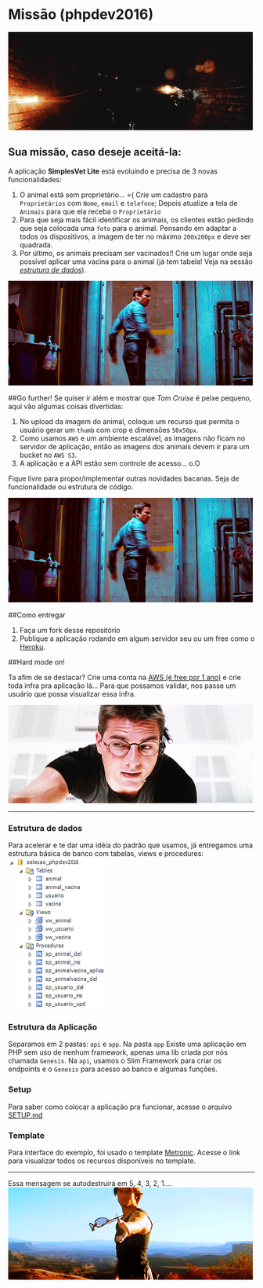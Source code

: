 # Missão (phpdev2016)
![missaoimpossivel3.gif](img/missaoimpossivel3.gif)

## Sua missão, caso deseje aceitá-la:
A aplicação **SimplesVet Lite** está evoluindo e precisa de 3 novas funcionalidades: 

1. O animal está sem proprietário... =(  Crie um cadastro para `Proprietários`  com `Nome`, `email` e `telefone`; Depois atualize a tela de `Animais` para que ela receba o `Proprietário`
2.  Para que seja mais fácil identificar os animais, os clientes estão pedindo que seja colocada uma `foto` para o animal. Pensando em  adaptar a todos os dispositivos, a imagem de ter no máximo `200x200px` e deve ser quadrada.
3. Por último, os animais precisam ser vacinados!! Crie um lugar onde seja possível aplicar uma vacina para o animal (já tem tabela! Veja na sessão [*estrutura de dados*](#estrutura)).

![missaoimpossivel4.gif](img/missaoimpossivel4.gif)

##Go further! 
Se quiser ir além e mostrar que *Tom Cruise* é peixe pequeno, aqui vão algumas coisas divertidas:
 
1. No upload da imagem do animal, coloque um recurso que permita o usuário gerar um `thumb` com crop e dimensões `50x50px`. 
2. Como usamos `AWS` e um ambiente escalável, as imagens não ficam no servidor de aplicação, então as imagens dos animais devem ir para um bucket no `AWS S3`.
3. A aplicação e a API estão sem controle de acesso... o.O

Fique livre para propor/implementar outras novidades bacanas. Seja de funcionalidade ou estrutura de código.

![missaoimpossivel4.gif](img/missaoimpossivel4.gif)

##Como entregar

1. Faça um fork desse repositório
2. Publique a aplicação rodando em algum servidor seu ou um free como o [Heroku](https://www.heroku.com/).

##Hard mode on!

Ta afim de se destacar? Crie uma conta na [AWS (é free por 1 ano)](https://aws.amazon.com/pt/free/) e crie toda infra pra aplicação lá... Para que possamos validar, nos passe um usuário que possa visualizar essa infra. 

![missaoimpossivel5.gif](img/missaoimpossivel5.gif)


----
### <a name="estrutura"></a>Estrutura de dados
Para acelerar e te dar uma idéia do padrão que usamos, já entregamos uma estrutura básica de banco com tabelas, views e procedures:
![schema.png](db/schema.png)

### Estrutura da Aplicação
Separamos em 2 pastas: `api` e `app`. Na pasta `app` Existe uma aplicação em PHP sem uso de nenhum framework, apenas uma lib criada por nós chamada `Genesis`. Na `api`, usamos o Slim Framework para criar os endpoints e o `Genesis` para acesso ao banco e algumas funções.

### Setup
Para saber como colocar a aplicação pra funcionar, acesse o arquivo [SETUP.md](SETUP.md)

### Template
Para interface do exemplo, foi usado o template [Metronic](http://keenthemes.com/preview/metronic/theme/admin_3/). Acesse o link para visualizar todos os recursos disponíveis no template.

---

Essa mensagem se autodestruirá em 5, 4, 3, 2, 1....
![missaoimpossivel2.gif](img/missaoimpossivel2.gif)